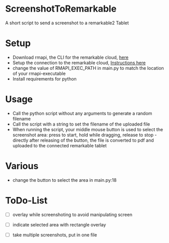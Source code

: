# ScreenshotToRemarkable
A short script to send a screenshot to a remarkable2 Tablet

# Setup
- Download rmapi, the CLI for the remarkable cloud, [here](https://github.com/juruen/rmapi)
- Setup the connection to the remarkable cloud, [Instructions here](https://github.com/juruen/rmapi/blob/master/docs/tutorial-print-macosx.md)
- change the value of RMAPI_EXEC_PATH in main.py to match the location of your rmapi-executable
- Install requirements for python

# Usage
- Call the python script without any arguments to generate a random filename
- Call the script with a string to set the filename of the uploaded file
- When running the script, your middle mouse button is used to select the screenshot area: press to start, hold while dragging, release to stop - directly after releasing of the button, the file is converted to pdf and uploaded to the connected remarkable tablet

# Various
- change the button to select the area in main.py:18

# ToDo-List
- [ ] overlay while screenshoting to avoid manipulating screen
- [ ] indicate selected area with rectangle overlay
- [ ] take multiple screenshots, put in one file

